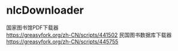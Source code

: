 # nlcDownloader
国家图书馆PDF下载器  
https://greasyfork.org/zh-CN/scripts/441502
民国图书数据库下载器  
https://greasyfork.org/zh-CN/scripts/445755
